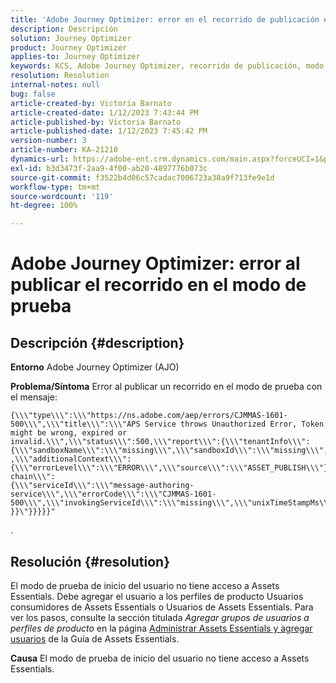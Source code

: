 ```yaml
---
title: 'Adobe Journey Optimizer: error en el recorrido de publicación en el modo de prueba'
description: Descripción
solution: Journey Optimizer
product: Journey Optimizer
applies-to: Journey Optimizer
keywords: KCS, Adobe Journey Optimizer, recorrido de publicación, modo de prueba, error, AJO
resolution: Resolution
internal-notes: null
bug: false
article-created-by: Victoria Barnato
article-created-date: 1/12/2023 7:43:44 PM
article-published-by: Victoria Barnato
article-published-date: 1/12/2023 7:45:42 PM
version-number: 3
article-number: KA-21210
dynamics-url: https://adobe-ent.crm.dynamics.com/main.aspx?forceUCI=1&pagetype=entityrecord&etn=knowledgearticle&id=7892a466-b192-ed11-aad1-6045bd006d92
exl-id: b3d3473f-2aa9-4f00-ab20-4897776b073c
source-git-commit: f3522b4d06c57cadac7006723a38a9f713fe9e1d
workflow-type: tm+mt
source-wordcount: '119'
ht-degree: 100%

---
```


# Adobe Journey Optimizer: error al publicar el recorrido en el modo de prueba

## Descripción {#description}

<b>Entorno</b>
Adobe Journey Optimizer (AJO)


<b>Problema/Síntoma</b>
Error al publicar un recorrido en el modo de prueba con el mensaje:


```
{\\\"type\\\":\\\"https://ns.adobe.com/aep/errors/CJMMAS-1601-500\\\",\\\"title\\\":\\\"APS Service throws Unauthorized Error, Token might be wrong, expired or invalid.\\\",\\\"status\\\":500,\\\"report\\\":{\\\"tenantInfo\\\":
{\\\"sandboxName\\\":\\\"missing\\\",\\\"sandboxId\\\":\\\"missing\\\",\\\"imsOrgId\\\":\\\"missing\\\"}
,\\\"additionalContext\\\":{\\\"errorLevel\\\":\\\"ERROR\\\",\\\"source\\\":\\\"ASSET_PUBLISH\\\"}},\\\"error-chain\\\":
{\\\"serviceId\\\":\\\"message-authoring-service\\\",\\\"errorCode\\\":\\\"CJMMAS-1601-500\\\",\\\"invokingServiceId\\\":\\\"missing\\\",\\\"unixTimeStampMs\\\":«REDACTED»}
}}\"}}}}}"
```

.

## Resolución {#resolution}


El modo de prueba de inicio del usuario no tiene acceso a Assets Essentials. Debe agregar el usuario a los perfiles de producto Usuarios consumidores de Assets Essentials o Usuarios de Assets Essentials. Para ver los pasos, consulte la sección titulada *Agregar grupos de usuarios a perfiles de producto* en la página [Administrar Assets Essentials y agregar usuarios](https://experienceleague.adobe.com/docs/experience-manager-assets-essentials/help/get-started-admins/deploy-administer.html?lang=es#add-users-to-product-profiles) de la Guía de Assets Essentials.

<b>Causa</b>
El modo de prueba de inicio del usuario no tiene acceso a Assets Essentials.
